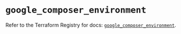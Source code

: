 # `google_composer_environment`

Refer to the Terraform Registry for docs: [`google_composer_environment`](https://registry.terraform.io/providers/hashicorp/google/5.18.0/docs/resources/composer_environment).

